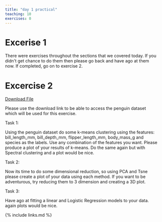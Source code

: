 ```yaml
---
title: "day 1 practical"
teaching: 10
exercises: 0
---
```


# Excerise 1

There were exercises throughout the sections that we covered today. If you didn't get chance to do them then please go back and have ago at them now. If completed, go on to exercise 2.
# Excercise 2
[Download File](../fig/penguins.csv)

Please use the download link to be able to access the penguin dataset which will be used for this exercise.

Task 1:

Using the penguin dataset do some k-means clustering using the features: bill_length_mm, bill_depth_mm, flipper_length_mm, body_mass_g and species as the labels. Use any combination of the features you want. 
Please produce a plot of your results of k-means.
Do the same again but with Spectral clustering and a plot would be nice.

Task 2:

Now its time to do some dimensional reduction, so using PCA and Tsne please create a plot of your data using each method. 
If you want to be adventurous, try reducing them to 3 dimension and creating a 3D plot. 

Task 3:

Have ago at fitting a linear and Logistic Regression models to your data. again plots would be nice. 


{% include links.md %}
